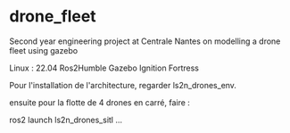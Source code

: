 # drone_fleet
Second year engineering project at Centrale Nantes on modelling a drone fleet using gazebo

Linux : 22.04
Ros2Humble
Gazebo Ignition Fortress


Pour l'installation de l'architecture, regarder ls2n_drones_env.

ensuite pour la flotte de 4 drones en carré, faire :

ros2 launch ls2n_drones_sitl ...
